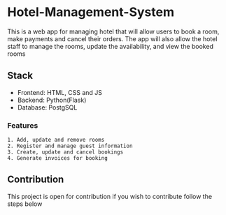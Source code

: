 # Hotel-Management-System

This is a web app for managing hotel that will allow users to book a room, make payments and cancel their orders.
The app will also allow the hotel staff to manage the rooms, update the availability, and view the booked rooms

## Stack

- Frontend: HTML, CSS and JS
- Backend: Python(Flask)
- Database: PostgSQL

### Features

    1. Add, update and remove rooms
    2. Register and manage guest information
    3. Create, update and cancel bookings
    4. Generate invoices for booking

## Contribution

This project is open for contribution if you wish to contribute follow the steps below
